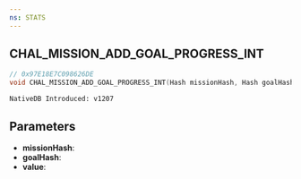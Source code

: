 ```yaml
---
ns: STATS
---
```

## CHAL_MISSION_ADD_GOAL_PROGRESS_INT

```c
// 0x97E18E7C098626DE
void CHAL_MISSION_ADD_GOAL_PROGRESS_INT(Hash missionHash, Hash goalHash, int value);
```

```
NativeDB Introduced: v1207
```

## Parameters
* **missionHash**:
* **goalHash**:
* **value**:
